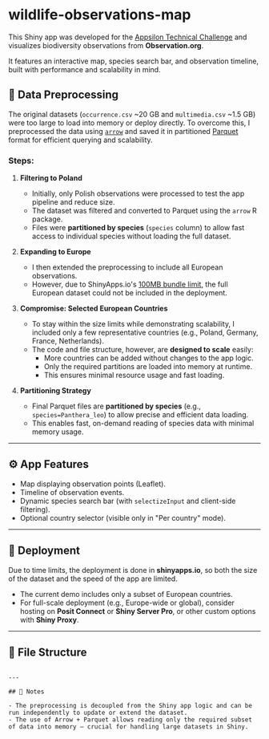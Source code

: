 # wildlife-observations-map


This Shiny app was developed for the [Appsilon Technical Challenge](https://appsilon.com) and visualizes biodiversity observations from **Observation.org**.

It features an interactive map, species search bar, and observation timeline, built with performance and scalability in mind.


## 🔄 Data Preprocessing

The original datasets (`occurrence.csv` ~20 GB and `multimedia.csv` ~1.5 GB) were too large to load into memory or deploy directly. To overcome this, I preprocessed the data using [`arrow`](https://arrow.apache.org/) and saved it in partitioned [Parquet](https://parquet.apache.org/) format for efficient querying and scalability.

### Steps:

1. **Filtering to Poland**
   - Initially, only Polish observations were processed to test the app pipeline and reduce size.
   - The dataset was filtered and converted to Parquet using the `arrow` R package.
   - Files were **partitioned by species** (`species` column) to allow fast access to individual species without loading the full dataset.

2. **Expanding to Europe**
   - I then extended the preprocessing to include all European observations.
   - However, due to ShinyApps.io's [100MB bundle limit](https://docs.posit.co/shinyapps.io/limits/), the full European dataset could not be included in the deployment.

3. **Compromise: Selected European Countries**
   - To stay within the size limits while demonstrating scalability, I included only a few representative countries (e.g., Poland, Germany, France, Netherlands).
   - The code and file structure, however, are **designed to scale** easily:
     - More countries can be added without changes to the app logic.
     - Only the required partitions are loaded into memory at runtime.
     - This ensures minimal resource usage and fast loading.

4. **Partitioning Strategy**
   - Final Parquet files are **partitioned by species** (e.g., `species=Panthera_leo`) to allow precise and efficient data loading.
   - This enables fast, on-demand reading of species data with minimal memory usage.

---

## ⚙️ App Features

- Map displaying observation points (Leaflet).
- Timeline of observation events.
- Dynamic species search bar (with `selectizeInput` and client-side filtering).
- Optional country selector (visible only in "Per country" mode).

---

## 🚀 Deployment

Due to time limits, the deployment is done in **shinyapps.io**, so both the size of the dataset and the speed of the app are limited.
- The current demo includes only a subset of European countries.
- For full-scale deployment (e.g., Europe-wide or global), consider hosting on **Posit Connect** or **Shiny Server Pro**, or other custom options with **Shiny Proxy**.

---

## 📁 File Structure

```

---

## 📌 Notes

- The preprocessing is decoupled from the Shiny app logic and can be run independently to update or extend the dataset.
- The use of Arrow + Parquet allows reading only the required subset of data into memory — crucial for handling large datasets in Shiny.

